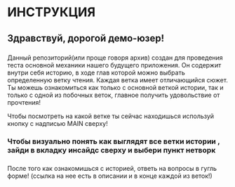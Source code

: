 # ИНСТРУКЦИЯ   
## Здравствуй, дорогой демо-юзер!    
### 
Данный репозиторий(или проще говоря архив) создан для проведения теста основной механики нашего будущего приложения. Он содержит внутри себя историю, в ходе глав которой можно выбрать определенную ветку чтения. Каждая ветка имеет отличающийся сюжет. Ты можешь ознакомиться как только с основной веткой истории, так и только с одной из побочных веток, главное получить удовольствие от прочтения!

Чтобы посмотреть на какой ветке ты сейчас находишься используй кнопку с надписью MAIN сверху!
   
### Чтобы визуально понять как выглядят все ветки истории , зайди в вкладку инсайдс сверху и выбери пункт нетворк   
  
### 
После того как ознакомишься с историей, ответь на вопросы в гугль форме! (ссылка на нее есть в описании и в конце каждой из веток!)    
   
